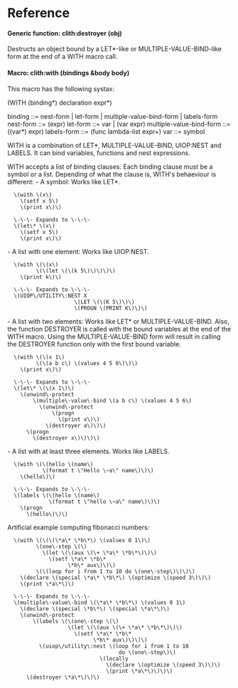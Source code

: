 <a id="header-adp-github-reference"></a>
# Reference

<a id="function-clith-destroyer"></a>
#### Generic function: clith:destroyer (obj)

Destructs an object bound by a LET\*\-like or MULTIPLE\-VALUE\-BIND\-like form at the end of a WITH macro call\.

<a id="function-clith-with"></a>
#### Macro: clith:with (bindings &body body)

This macro has the following systax\:

  \(WITH \(binding\*\) declaration expr\*\)

  binding                  \:\:\= nest\-form \| let\-form \| multiple\-value\-bind\-form \| labels\-form
  nest\-form                \:\:\= \(expr\)
  let\-form                 \:\:\= var \| \(var expr\)
  multiple\-value\-bind\-form \:\:\= \(\(var\*\) expr\)
  labels\-form              \:\:\= \(func lambda\-list expr\+\) 
  var                      \:\:\= symbol

WITH is a combination of LET\*\, MULTIPLE\-VALUE\-BIND\, UIOP\:NEST and LABELS\. It can bind variables\, functions and nest expressions\.

WITH accepts a list of binding clauses\. Each binding clause must be a symbol or a list\. Depending of what the clause is\, WITH\'s behaeviour is different\:
  \- A symbol\: Works like LET\*\.
      
      \(with \(x\)
        \(setf x 5\)
        \(print x\)\)
      
      \-\-\- Expands to \-\-\-
      \(let\* \(x\)
        \(setf x 5\)
        \(print x\)\)

  \- A list with one element\: Works like UIOP\:NEST\.
      
      \(with \(\(x\)
             \(\(let \(\(k 5\)\)\)\)\)
        \(print k\)\)

      \-\-\- Expands to \-\-\-
      \(UIOP\/UTILITY\:NEST X 
                         \(LET \(\(K 5\)\)\) 
                         \(PROGN \(PRINT K\)\)\)

  \- A list with two elements\: Works like LET\* or MULTIPLE\-VALUE\-BIND\. Also\, the function DESTROYER is called
    with the bound variables at the end of the WITH macro\. Using the MULTIPLE\-VALUE\-BIND form will result in
    calling the DESTROYER function only with the first bound variable\. 

      \(with \(\(x 1\)
             \(\(a b c\) \(values 4 5 6\)\)\)
        \(print x\)\)

      \-\-\- Expands to \-\-\-
      \(let\* \(\(x 1\)\)
        \(unwind\-protect
            \(multiple\-value\-bind \(a b c\) \(values 4 5 6\)
              \(unwind\-protect 
                  \(progn 
                    \(print x\)\) 
                \(destroyer a\)\)\)
          \(progn 
            \(destroyer x\)\)\)\)

  \- A list with at least three elements\. Works like LABELS\.

      \(with \(\(hello \(name\)
               \(format t \"Hello \~a\" name\)\)\)
        \(hello\)\)

      \-\-\- Expands to \-\-\-
      \(labels \(\(hello \(name\)
                 \(format t \"hello \~a\" name\)\)\)
        \(progn 
          \(hello\)\)\)

Artificial example computing fibonacci numbers\:

      \(with \(\(\(\*a\* \*b\*\) \(values 0 1\)\)
             \(one\-step \(\)
               \(let \(\(aux \(\+ \*a\* \*b\*\)\)\)
                 \(setf \*a\* \*b\*
                       \*b\* aux\)\)\)
             \(\(loop for i from 1 to 10 do \(one\-step\)\)\)\)
        \(declare \(special \*a\* \*b\*\) \(optimize \(speed 3\)\)\)
        \(print \*a\*\)\)

      \-\-\- Expands to \-\-\-
      \(multiple\-value\-bind \(\*a\* \*b\*\) \(values 0 1\)
        \(declare \(special \*b\*\) \(special \*a\*\)\)
        \(unwind\-protect
            \(labels \(\(one\-step \(\)
                       \(let \(\(aux \(\+ \*a\* \*b\*\)\)\)
                         \(setf \*a\* \*b\*
                               \*b\* aux\)\)\)\)
              \(uiop\/utility\:nest \(loop for i from 1 to 10
                                       do \(one\-step\)\)
                                 \(locally 
                                   \(declare \(optimize \(speed 3\)\)\) 
                                   \(print \*a\*\)\)\)\)
          \(destroyer \*a\*\)\)\)